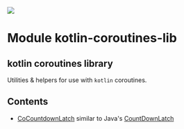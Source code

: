 [![](https://jitpack.io/v/com.vperi/kotlin-coroutines-lib.svg)](https://jitpack.io/#com.vperi/kotlin-coroutines-lib)

# Module kotlin-coroutines-lib

## kotlin coroutines library
Utilities & helpers for use with `kotlin` coroutines.

## Contents
* [CoCountdownLatch](./com.vperi.kotlinx.coroutines.experimental/-co-countdown-latch/index.md) similar to Java's  [CountDownLatch](https://docs.oracle.com/javase/7/docs/api/java/util/concurrent/CountDownLatch.html#await(long,%20java.util.concurrent.TimeUnit))